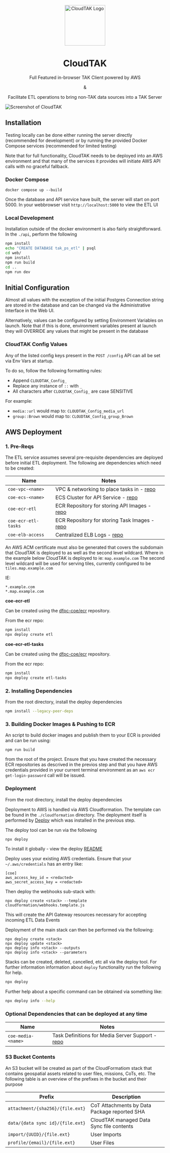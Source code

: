 <p align=center><img src='./docs/CloudTAKLogo.svg' alt='CloudTAK Logo' width='128'/></p>

<h1 align=center>CloudTAK</h1>

<p align=center>Full Featured in-browser TAK Client powered by AWS</p>
<p align=center>&</p>
<p align=center>Facilitate ETL operations to bring non-TAK data sources into a TAK Server</p>

<img src='./docs/Screenshot.png' alt='Screenshot of CloudTAK'/>

## Installation

Testing locally can be done either running the server directly (recommended for development) or
by running the provided Docker Compose services (recommended for limited testing)

Note that for full functionality, CloudTAK needs to be deployed into an AWS environment and that
many of the services it provides will initiate AWS API calls with no graceful fallback.

### Docker Compose

```
docker compose up --build
```

Once the database and API service have built, the server will start on port 5000.
In your webbrowser visit `http://localhost:5000` to view the ETL UI

### Local Development

Installation outside of the docker environment is also fairly straightforward.
In the `./api`, perform the following

```sh
npm install
echo "CREATE DATABASE tak_ps_etl" | psql
cd web/
npm install
npm run build
cd ..
npm run dev
```

## Initial Configuration

Almost all values with the exception of the initial Postgres Connection string are stored in the database and can be
changed via the Administrative Interface in the Web UI.

Alternatively, values can be configured by setting Environment Variables on launch. Note that if this is done,
environment variables present at launch they will OVERRIDE any values that might be present in the database

### CloudTAK Config Values

Any of the listed config keys present in the `POST /config` API can all be set via Env Vars at startup.

To do so, follow the following formatting rules:
- Append `CLOUDTAK_Config_`
- Replace any instance of `::` with `_`
- All characters after `CLOUDTAK_Config_` are case SENSITIVE

For example:
- `media::url` would map to: `CLOUDTAK_Config_media_url`
- `group::Brown` would map to: `CLOUDTAK_Config_group_Brown`

## AWS Deployment

### 1. Pre-Reqs

The ETL service assumes several pre-requisite dependencies are deployed before
initial ETL deployment.
The following are dependencies which need to be created:

| Name                  | Notes |
| --------------------- | ----- |
| `coe-vpc-<name>`      | VPC & networking to place tasks in - [repo](https://github.com/dfpc-coe/vpc)      |
| `coe-ecs-<name>`      | ECS Cluster for API Service - [repo](https://github.com/dfpc-coe/ecs)             |
| `coe-ecr-etl`         | ECR Repository for storing API Images - [repo](https://github.com/dfpc-coe/ecr)   |
| `coe-ecr-etl-tasks`   | ECR Repository for storing Task Images - [repo](https://github.com/dfpc-coe/ecr)  |
| `coe-elb-access`      | Centralized ELB Logs - [repo](https://github.com/dfpc-coe/elb-logs)               |

An AWS ACM certificate must also be generated that covers the subdomain that CloudTAK is deployed to as well
as the second level wildcard. Where in the example below CloudTAK is deployed to ie: `map.example.com` The second
level wildcard will be used for serving tiles, currently configured to be `tiles.map.example.com`

IE:
```
*.example.com
*.map.example.com
```

**coe-ecr-etl**

Can be created using the [dfpc-coe/ecr](https://github.com/dfpc-coe/ecr) repository.

From the ecr repo:
```sh
npm install
npx deploy create etl
```

**coe-ecr-etl-tasks**

Can be created using the [dfpc-coe/ecr](https://github.com/dfpc-coe/ecr) repository.

From the ecr repo:
```sh
npm install
npx deploy create etl-tasks
```

### 2. Installing Dependencies

From the root directory, install the deploy dependencies

```sh
npm install --legacy-peer-deps
```

### 3. Building Docker Images & Pushing to ECR

An script to build docker images and publish them to your ECR is provided and can be run using:

```
npm run build
```

from the root of the project. Ensure that you have created the necessary ECR repositories as descrived in the
previos step and that you have AWS credentials provided in your current terminal environment as an `aws ecr get-login-password`
call will be issued.

### Deployment

From the root directory, install the deploy dependencies

Deployment to AWS is handled via AWS Cloudformation. The template can be found in the `./cloudformation`
directory. The deployment itself is performed by [Deploy](https://github.com/openaddresses/deploy) which
was installed in the previous step.

The deploy tool can be run via the following

```sh
npx deploy
```

To install it globally - view the deploy [README](https://github.com/openaddresses/deploy)

Deploy uses your existing AWS credentials. Ensure that your `~/.aws/credentials` has an entry like:

```
[coe]
aws_access_key_id = <redacted>
aws_secret_access_key = <redacted>
```

Then deploy the webhooks sub-stack with:

```
npx deploy create <stack> --template cloudformation/webhooks.template.js
```

This will create the API Gateway resources necessary for accepting incoming ETL Data Events

Deployment of the main stack can then be performed via the following:

```
npx deploy create <stack>
npx deploy update <stack>
npx deploy info <stack> --outputs
npx deploy info <stack> --parameters
```

Stacks can be created, deleted, cancelled, etc all via the deploy tool. For further information
information about `deploy` functionality run the following for help.

```sh
npx deploy
```

Further help about a specific command can be obtained via something like:

```sh
npx deploy info --help
```

### Optional Dependencies that can be deployed at any time

| Name                  | Notes |
| --------------------- | ----- |
| `coe-media-<name>`   | Task Definitions for Media Server Support - [repo](ttps://github.com/dfoc-coe/media-infra) |


### S3 Bucket Contents

An S3 bucket will be created as part of the CloudFormatiom stack that contains geospatial assets
related to user files, missions, CoTs, etc. The following table is an overview of the prefixes
in the bucket and their purpose

| Prefix | Description |
| ------ | ----------- |
| `attachment/{sha256}/{file.ext}`  | CoT Attachments by Data Package reported SHA |
| `data/{data sync id}/{file.ext}`  | CloudTAK managed Data Sync file contents |
| `import/{UUID}/{file.ext}`        | User Imports |
| `profile/{email}/{file.ext}`      | User Files |


